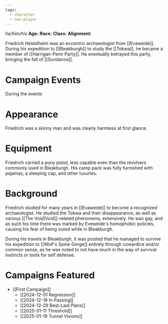 ```yaml
---
tags:
  - character
  - non-player
---
```

_he/him/his_
**Age:**
**Race:**
**Class:**
**Alignment:**

Friedrich Heidelheim was an eccentric archaeologist from [[Evaweide]]. During his expedition to [[Bleakburgh]] to study the [[Tokwa]], he became a member of [[Harrigan-Penn Party]]. He eventually betrayed this party, bringing the fall of [[Sundance]].

# Campaign Events

During the events

# Appearance

Friedrich was a skinny man and was clearly harmless at first glance.

# Equipment

Friedrich carried a puny pistol, less capable even than the revolvers commonly used in Bleakburgh. His camp pack was fully furnished with pajamas, a sleeping cap, and other luxuries.

# Background

Friedrich studied for many years in [[Evaweide]] to become a recognized archaeologist. He studied the Tokwa and their disappearance, as well as various [[The Void|Void]]-related phenomena, extensively. He was gay, and as such his time there was marked by Eveweide's homophobic policies, causing his fear of being outed while in Bleakburgh. 

During his travels in Bleakburgh, it was posited that he managed to survive his expedition to [[Wolf's Spine Gorge]] entirely through cowardice and/or common sense, as he was noted to not have much in the way of survival instincts or tools for self defense.

# Campaigns Featured

- [[First Campaign]]
	- [[2024-12-01 Regression]]
	- [[2024-12-19 In Passing]]
	- [[2024-12-29 Best-Laid Plans]]
	- [[2025-01-11 Threshold]]
	- [[2025-01-19 Tunnel Visions]]